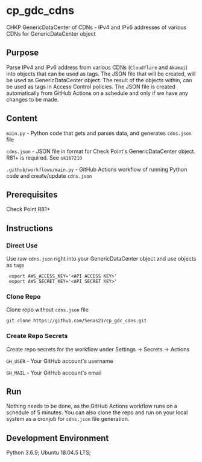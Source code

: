 # cp_gdc_cdns
CHKP GenericDataCenter of CDNs - IPv4 and IPv6 addresses of various CDNs for GenericDataCenter object

## Purpose
Parse IPv4 and IPv6 address from various CDNs (`Cloudflare` and `Akamai`) into objects that can be used as tags. The JSON file that will be created, will be used as GenericDataCenter object. The result of the objects within, can be used as tags in Access Control policies. The JSON file is created automatically from GitHub Actions on a schedule and only if we have any changes to be made.

## Content
`main.py` - Python code that gets and parses data, and generates `cdns.json` file

`cdns.json` - JSON file in format for Check Point's GenericDataCenter object. R81+ is required. See `sk167210`

`.github/workflows/main.py` - GitHub Actions workflow of running Python code and create/update `cdns.json`

## Prerequisites
Check Point R81+

## Instructions
### Direct Use
Use raw `cdns.json` right into your GenericDataCenter object and use objects as `tags`
```
 export AWS_ACCESS_KEY='<API ACCESS KEY>'
 export AWS_SECRET_KEY='<API SECRET KEY>'
```

### Clone Repo
Clone repo without `cdns.json` file
```
git clone https://github.com/Senas23/cp_gdc_cdns.git
```

### Create Repo Secrets
Create repo secrets for the workflow under Settings -> Secrets -> Actions

`GH_USER` - Your GitHub account's username

`GH_MAIL` - Your GitHub account's email


## Run
Nothing needs to be done, as the GitHub Actions workflow runs on a schedule of 5 minutes.
You can also clone the repo and run on your local system as a cronjob for `cdns.json` file generation.

## Development Environment
Python 3.6.9; Ubuntu 18.04.5 LTS;
